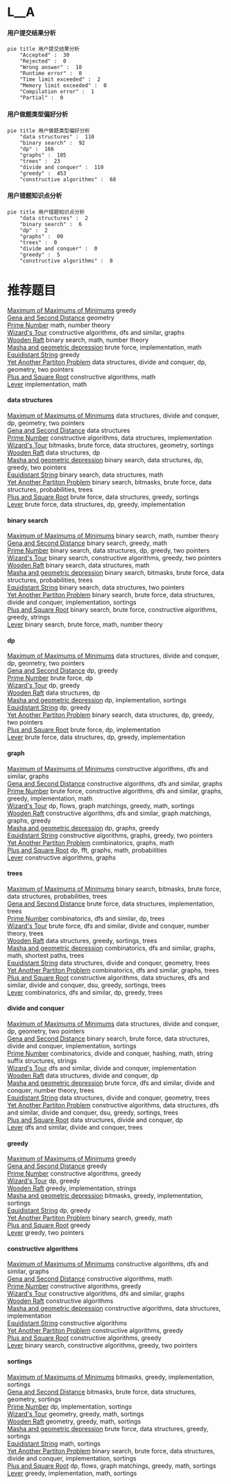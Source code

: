 # L__A
<!-- tabs:start -->
#### **用户提交结果分析**

```mermaid
pie title 用户提交结果分析
    "Accepted" :  30
    "Rejected" :  0
    "Wrong answer" :  10
    "Runtime error" :  0
    "Time limit exceeded" :  2
    "Memory limit exceeded" :  0
    "Compilation error" :  1
    "Partial" :  0
```
#### **用户做题类型偏好分析**

```mermaid
pie title 用户做题类型偏好分析
    "data structures" :  110
    "binary search" :  92
    "dp" :  166
    "graphs" :  105
    "trees" :  23
    "divide and conquer" :  110
    "greedy" :  453
    "constructive algorithms" :  68
```
#### **用户错题知识点分析**

```mermaid
pie title 用户错题知识点分析
    "data structures" :  2
    "binary search" :  6
    "dp" :  2
    "graphs" :  00
    "trees" :  0
    "divide and conquer" :  0
    "greedy" :  5
    "constructive algorithms" :  8
```
<!-- tabs:end -->
# 推荐题目
[Maximum of Maximums of Minimums](https://codeforces.com/contest/872/problem/B)		greedy		  
[Gena and Second Distance](http://codeforces.com/problemset/problem/442/E)		geometry		  
[Prime Number](http://codeforces.com/problemset/problem/359/C)		math,
                        number theory		  
[Wizard's Tour](https://codeforces.com/contest/860/problem/D)		constructive algorithms,
                        dfs and similar,
                        graphs		  
[Wooden Raft](http://codeforces.com/problemset/problem/1223/G)		binary search,
                        math,
                        number theory		  
[Masha and geometric depression](http://codeforces.com/problemset/problem/789/B)		brute force,
                        implementation,
                        math		  
[Equidistant String](http://codeforces.com/problemset/problem/545/B)		greedy		  
[Yet Another Partiton Problem](http://codeforces.com/problemset/problem/1175/G)		data structures,
                        divide and conquer,
                        dp,
                        geometry,
                        two pointers		  
[Plus and Square Root](http://codeforces.com/problemset/problem/715/A)		constructive algorithms,
                        math		  
[Lever](http://codeforces.com/problemset/problem/376/A)		implementation,
                        math		  
<!-- tabs:start -->
#### **data structures**
[Maximum of Maximums of Minimums](http://codeforces.com/problemset/problem/1175/G)		data structures,
                        divide and conquer,
                        dp,
                        geometry,
                        two pointers		  
[Gena and Second Distance](http://codeforces.com/problemset/problem/38/G)		data structures		  
[Prime Number](http://codeforces.com/problemset/problem/570/C)		constructive algorithms,
                        data structures,
                        implementation		  
[Wizard's Tour](http://codeforces.com/problemset/problem/1194/E)		bitmasks,
                        brute force,
                        data structures,
                        geometry,
                        sortings		  
[Wooden Raft](http://codeforces.com/problemset/problem/1296/E2)		data structures,
                        dp		  
[Masha and geometric depression](http://codeforces.com/problemset/problem/1492/C)		binary search,
                        data structures,
                        dp,
                        greedy,
                        two pointers		  
[Equidistant String](http://codeforces.com/problemset/problem/1490/G)		binary search,
                        data structures,
                        math		  
[Yet Another Partiton Problem](http://codeforces.com/problemset/problem/1479/D)		binary search,
                        bitmasks,
                        brute force,
                        data structures,
                        probabilities,
                        trees		  
[Plus and Square Root](http://codeforces.com/problemset/problem/1497/A)		brute force,
                        data structures,
                        greedy,
                        sortings		  
[Lever](http://codeforces.com/problemset/problem/1491/C)		brute force,
                        data structures,
                        dp,
                        greedy,
                        implementation		  
#### **binary search**
[Maximum of Maximums of Minimums](http://codeforces.com/problemset/problem/1223/G)		binary search,
                        math,
                        number theory		  
[Gena and Second Distance](http://codeforces.com/problemset/problem/1366/A)		binary search,
                        greedy,
                        math		  
[Prime Number](http://codeforces.com/problemset/problem/1492/C)		binary search,
                        data structures,
                        dp,
                        greedy,
                        two pointers		  
[Wizard's Tour](http://codeforces.com/problemset/problem/1463/D)		binary search,
                        constructive algorithms,
                        greedy,
                        two pointers		  
[Wooden Raft](http://codeforces.com/problemset/problem/1490/G)		binary search,
                        data structures,
                        math		  
[Masha and geometric depression](http://codeforces.com/problemset/problem/1479/D)		binary search,
                        bitmasks,
                        brute force,
                        data structures,
                        probabilities,
                        trees		  
[Equidistant String](http://codeforces.com/problemset/problem/1436/E)		binary search,
                        data structures,
                        two pointers		  
[Yet Another Partiton Problem](http://codeforces.com/problemset/problem/1461/D)		binary search,
                        brute force,
                        data structures,
                        divide and conquer,
                        implementation,
                        sortings		  
[Plus and Square Root](http://codeforces.com/problemset/problem/1493/C)		binary search,
                        brute force,
                        constructive algorithms,
                        greedy,
                        strings		  
[Lever](http://codeforces.com/problemset/problem/1487/D)		binary search,
                        brute force,
                        math,
                        number theory		  
#### **dp**
[Maximum of Maximums of Minimums](http://codeforces.com/problemset/problem/1175/G)		data structures,
                        divide and conquer,
                        dp,
                        geometry,
                        two pointers		  
[Gena and Second Distance](http://codeforces.com/problemset/problem/771/E)		dp,
                        greedy		  
[Prime Number](http://codeforces.com/problemset/problem/1272/D)		brute force,
                        dp		  
[Wizard's Tour](http://codeforces.com/problemset/problem/1456/E)		dp,
                        greedy		  
[Wooden Raft](http://codeforces.com/problemset/problem/1296/E2)		data structures,
                        dp		  
[Masha and geometric depression](http://codeforces.com/problemset/problem/1501/B)		dp,
                        implementation,
                        sortings		  
[Equidistant String](http://codeforces.com/problemset/problem/545/C)		dp,
                        greedy		  
[Yet Another Partiton Problem](http://codeforces.com/problemset/problem/1492/C)		binary search,
                        data structures,
                        dp,
                        greedy,
                        two pointers		  
[Plus and Square Root](https://codeforces.com/contest/1457/problem/C)		brute force,
                        dp,
                        implementation		  
[Lever](http://codeforces.com/problemset/problem/1491/C)		brute force,
                        data structures,
                        dp,
                        greedy,
                        implementation		  
#### **graph**
[Maximum of Maximums of Minimums](https://codeforces.com/contest/860/problem/D)		constructive algorithms,
                        dfs and similar,
                        graphs		  
[Gena and Second Distance](http://codeforces.com/problemset/problem/1217/D)		constructive algorithms,
                        dfs and similar,
                        graphs		  
[Prime Number](http://codeforces.com/problemset/problem/1487/C)		brute force,
                        constructive algorithms,
                        dfs and similar,
                        graphs,
                        greedy,
                        implementation,
                        math		  
[Wizard's Tour](http://codeforces.com/problemset/problem/1437/C)		dp,
                        flows,
                        graph matchings,
                        greedy,
                        math,
                        sortings		  
[Wooden Raft](http://codeforces.com/problemset/problem/1470/D)		constructive algorithms,
                        dfs and similar,
                        graph matchings,
                        graphs,
                        greedy		  
[Masha and geometric depression](http://codeforces.com/problemset/problem/1476/C)		dp,
                        graphs,
                        greedy		  
[Equidistant String](http://codeforces.com/problemset/problem/1304/D)		constructive algorithms,
                        graphs,
                        greedy,
                        two pointers		  
[Yet Another Partiton Problem](http://codeforces.com/problemset/problem/1475/C)		combinatorics,
                        graphs,
                        math		  
[Plus and Square Root](http://codeforces.com/problemset/problem/553/E)		dp,
                        fft,
                        graphs,
                        math,
                        probabilities		  
[Lever](http://codeforces.com/problemset/problem/1495/C)		constructive algorithms,
                        graphs		  
#### **trees**
[Maximum of Maximums of Minimums](http://codeforces.com/problemset/problem/1479/D)		binary search,
                        bitmasks,
                        brute force,
                        data structures,
                        probabilities,
                        trees		  
[Gena and Second Distance](http://codeforces.com/problemset/problem/1511/C)		brute force,
                        data structures,
                        implementation,
                        trees		  
[Prime Number](http://codeforces.com/problemset/problem/1499/F)		combinatorics,
                        dfs and similar,
                        dp,
                        trees		  
[Wizard's Tour](http://codeforces.com/problemset/problem/1491/E)		brute force,
                        dfs and similar,
                        divide and conquer,
                        number theory,
                        trees		  
[Wooden Raft](http://codeforces.com/problemset/problem/1466/D)		data structures,
                        greedy,
                        sortings,
                        trees		  
[Masha and geometric depression](http://codeforces.com/problemset/problem/1495/D)		combinatorics,
                        dfs and similar,
                        graphs,
                        math,
                        shortest paths,
                        trees		  
[Equidistant String](http://codeforces.com/problemset/problem/1303/G)		data structures,
                        divide and conquer,
                        geometry,
                        trees		  
[Yet Another Partiton Problem](http://codeforces.com/problemset/problem/1454/E)		combinatorics,
                        dfs and similar,
                        graphs,
                        trees		  
[Plus and Square Root](http://codeforces.com/problemset/problem/1494/D)		constructive algorithms,
                        data structures,
                        dfs and similar,
                        divide and conquer,
                        dsu,
                        greedy,
                        sortings,
                        trees		  
[Lever](http://codeforces.com/problemset/problem/1292/C)		combinatorics,
                        dfs and similar,
                        dp,
                        greedy,
                        trees		  
#### **divide and conquer**
[Maximum of Maximums of Minimums](http://codeforces.com/problemset/problem/1175/G)		data structures,
                        divide and conquer,
                        dp,
                        geometry,
                        two pointers		  
[Gena and Second Distance](http://codeforces.com/problemset/problem/1461/D)		binary search,
                        brute force,
                        data structures,
                        divide and conquer,
                        implementation,
                        sortings		  
[Prime Number](http://codeforces.com/problemset/problem/1466/G)		combinatorics,
                        divide and conquer,
                        hashing,
                        math,
                        string suffix structures,
                        strings		  
[Wizard's Tour](http://codeforces.com/problemset/problem/1490/D)		dfs and similar,
                        divide and conquer,
                        implementation		  
[Wooden Raft](https://codeforces.com/contest/1483/problem/C)		data structures,
                        divide and conquer,
                        dp		  
[Masha and geometric depression](http://codeforces.com/problemset/problem/1491/E)		brute force,
                        dfs and similar,
                        divide and conquer,
                        number theory,
                        trees		  
[Equidistant String](http://codeforces.com/problemset/problem/1303/G)		data structures,
                        divide and conquer,
                        geometry,
                        trees		  
[Yet Another Partiton Problem](http://codeforces.com/problemset/problem/1494/D)		constructive algorithms,
                        data structures,
                        dfs and similar,
                        divide and conquer,
                        dsu,
                        greedy,
                        sortings,
                        trees		  
[Plus and Square Root](http://codeforces.com/problemset/problem/1482/E)		data structures,
                        divide and conquer,
                        dp		  
[Lever](http://codeforces.com/problemset/problem/566/C)		dfs and similar,
                        divide and conquer,
                        trees		  
#### **greedy**
[Maximum of Maximums of Minimums](https://codeforces.com/contest/872/problem/B)		greedy		  
[Gena and Second Distance](http://codeforces.com/problemset/problem/545/B)		greedy		  
[Prime Number](http://codeforces.com/problemset/problem/4/B)		constructive algorithms,
                        greedy		  
[Wizard's Tour](http://codeforces.com/problemset/problem/771/E)		dp,
                        greedy		  
[Wooden Raft](http://codeforces.com/problemset/problem/1181/B)		greedy,
                        implementation,
                        strings		  
[Masha and geometric depression](http://codeforces.com/problemset/problem/437/B)		bitmasks,
                        greedy,
                        implementation,
                        sortings		  
[Equidistant String](http://codeforces.com/problemset/problem/1456/E)		dp,
                        greedy		  
[Yet Another Partiton Problem](http://codeforces.com/problemset/problem/1366/A)		binary search,
                        greedy,
                        math		  
[Plus and Square Root](http://codeforces.com/problemset/problem/226/B)		greedy		  
[Lever](http://codeforces.com/problemset/problem/1066/B)		greedy,
                        two pointers		  
#### **constructive algorithms**
[Maximum of Maximums of Minimums](https://codeforces.com/contest/860/problem/D)		constructive algorithms,
                        dfs and similar,
                        graphs		  
[Gena and Second Distance](http://codeforces.com/problemset/problem/715/A)		constructive algorithms,
                        math		  
[Prime Number](http://codeforces.com/problemset/problem/4/B)		constructive algorithms,
                        greedy		  
[Wizard's Tour](http://codeforces.com/problemset/problem/1217/D)		constructive algorithms,
                        dfs and similar,
                        graphs		  
[Wooden Raft](http://codeforces.com/problemset/problem/297/C)		constructive algorithms		  
[Masha and geometric depression](http://codeforces.com/problemset/problem/570/C)		constructive algorithms,
                        data structures,
                        implementation		  
[Equidistant String](http://codeforces.com/problemset/problem/622/D)		constructive algorithms		  
[Yet Another Partiton Problem](http://codeforces.com/problemset/problem/1221/B)		constructive algorithms,
                        greedy		  
[Plus and Square Root](http://codeforces.com/problemset/problem/1493/A)		constructive algorithms,
                        greedy		  
[Lever](http://codeforces.com/problemset/problem/1463/D)		binary search,
                        constructive algorithms,
                        greedy,
                        two pointers		  
#### **sortings**
[Maximum of Maximums of Minimums](http://codeforces.com/problemset/problem/437/B)		bitmasks,
                        greedy,
                        implementation,
                        sortings		  
[Gena and Second Distance](http://codeforces.com/problemset/problem/1194/E)		bitmasks,
                        brute force,
                        data structures,
                        geometry,
                        sortings		  
[Prime Number](http://codeforces.com/problemset/problem/1501/B)		dp,
                        implementation,
                        sortings		  
[Wizard's Tour](https://codeforces.com/contest/1496/problem/C)		geometry,
                        greedy,
                        math,
                        sortings		  
[Wooden Raft](http://codeforces.com/problemset/problem/1495/A)		geometry,
                        greedy,
                        math,
                        sortings		  
[Masha and geometric depression](http://codeforces.com/problemset/problem/1497/A)		brute force,
                        data structures,
                        greedy,
                        sortings		  
[Equidistant String](http://codeforces.com/problemset/problem/1427/A)		math,
                        sortings		  
[Yet Another Partiton Problem](http://codeforces.com/problemset/problem/1461/D)		binary search,
                        brute force,
                        data structures,
                        divide and conquer,
                        implementation,
                        sortings		  
[Plus and Square Root](http://codeforces.com/problemset/problem/1437/C)		dp,
                        flows,
                        graph matchings,
                        greedy,
                        math,
                        sortings		  
[Lever](http://codeforces.com/problemset/problem/1473/A)		greedy,
                        implementation,
                        math,
                        sortings		  
<!-- tabs:end -->
